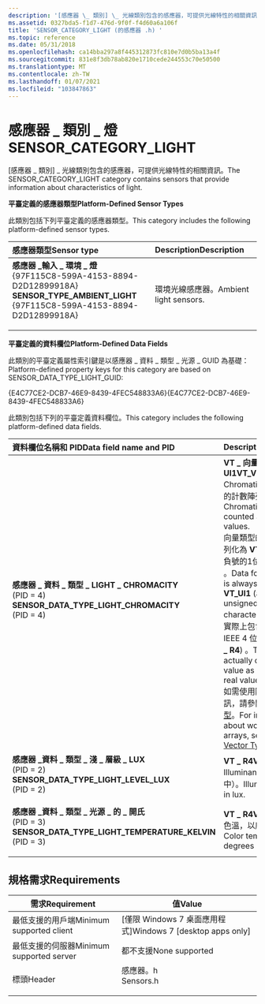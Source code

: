 ```yaml
---
description: '[感應器 \_ 類別] \_ 光線類別包含的感應器，可提供光線特性的相關資訊。'
ms.assetid: 0327bda5-f1d7-476d-9f0f-f4d60a6a106f
title: 'SENSOR_CATEGORY_LIGHT (的感應器 .h) '
ms.topic: reference
ms.date: 05/31/2018
ms.openlocfilehash: ca14bba297a8f445312873fc810e7d0b5ba13a4f
ms.sourcegitcommit: 831e8f3db78ab820e1710cede244553c70e50500
ms.translationtype: MT
ms.contentlocale: zh-TW
ms.lasthandoff: 01/07/2021
ms.locfileid: "103847863"
---
```

# <a name="sensor_category_light"></a><span data-ttu-id="b06c3-103">感應器 \_ 類別 \_ 燈</span><span class="sxs-lookup"><span data-stu-id="b06c3-103">SENSOR\_CATEGORY\_LIGHT</span></span>

<span data-ttu-id="b06c3-104">[感應器 \_ 類別] \_ 光線類別包含的感應器，可提供光線特性的相關資訊。</span><span class="sxs-lookup"><span data-stu-id="b06c3-104">The SENSOR\_CATEGORY\_LIGHT category contains sensors that provide information about characteristics of light.</span></span>

<span data-ttu-id="b06c3-105">**平臺定義的感應器類型**</span><span class="sxs-lookup"><span data-stu-id="b06c3-105">**Platform-Defined Sensor Types**</span></span>

<span data-ttu-id="b06c3-106">此類別包括下列平臺定義的感應器類型。</span><span class="sxs-lookup"><span data-stu-id="b06c3-106">This category includes the following platform-defined sensor types.</span></span>



| <span data-ttu-id="b06c3-107">感應器類型</span><span class="sxs-lookup"><span data-stu-id="b06c3-107">Sensor type</span></span>                                                                                                                                                                                                                                                                                     | <span data-ttu-id="b06c3-108">Description</span><span class="sxs-lookup"><span data-stu-id="b06c3-108">Description</span></span>                       |
|:------------------------------------------------------------------------------------------------------------------------------------------------------------------------------------------------------------------------------------------------------------------------------------------------|:----------------------------------|
| <span id="SENSOR_TYPE_AMBIENT_LIGHT"></span><span id="sensor_type_ambient_light"></span><dl> <span data-ttu-id="b06c3-109"><dt>**感應器 \_輸入 \_ 環境 \_ 燈**</dt> <dt>{97F115C8-599A-4153-8894-D2D12899918A}</dt></span><span class="sxs-lookup"><span data-stu-id="b06c3-109"><dt>**SENSOR\_TYPE\_AMBIENT\_LIGHT**</dt> <dt>{97F115C8-599A-4153-8894-D2D12899918A}</dt></span></span> </dl> | <span data-ttu-id="b06c3-110">環境光線感應器。</span><span class="sxs-lookup"><span data-stu-id="b06c3-110">Ambient light sensors.</span></span><br/> |



<span data-ttu-id="b06c3-111">**平臺定義的資料欄位**</span><span class="sxs-lookup"><span data-stu-id="b06c3-111">**Platform-Defined Data Fields**</span></span>

<span data-ttu-id="b06c3-112">此類別的平臺定義屬性索引鍵是以感應器 \_ 資料 \_ 類型 \_ 光源 \_ GUID 為基礎：</span><span class="sxs-lookup"><span data-stu-id="b06c3-112">Platform-defined property keys for this category are based on SENSOR\_DATA\_TYPE\_LIGHT\_GUID:</span></span>

<span data-ttu-id="b06c3-113">{E4C77CE2-DCB7-46E9-8439-4FEC548833A6}</span><span class="sxs-lookup"><span data-stu-id="b06c3-113">{E4C77CE2-DCB7-46E9-8439-4FEC548833A6}</span></span>

<span data-ttu-id="b06c3-114">此類別包括下列的平臺定義資料欄位。</span><span class="sxs-lookup"><span data-stu-id="b06c3-114">This category includes the following platform-defined data fields.</span></span>



| <span data-ttu-id="b06c3-115">資料欄位名稱和 PID</span><span class="sxs-lookup"><span data-stu-id="b06c3-115">Data field name and PID</span></span>                                                                                                                                                                                                                                                                                                | <span data-ttu-id="b06c3-116">Description</span><span class="sxs-lookup"><span data-stu-id="b06c3-116">Description</span></span>                                                                                                                                                                                                                                                                                                                                                                                                              |
|:-----------------------------------------------------------------------------------------------------------------------------------------------------------------------------------------------------------------------------------------------------------------------------------------------------------------------|:-------------------------------------------------------------------------------------------------------------------------------------------------------------------------------------------------------------------------------------------------------------------------------------------------------------------------------------------------------------------------------------------------------------------------|
| <span id="SENSOR_DATA_TYPE_LIGHT_CHROMACITY__"></span><span id="sensor_data_type_light_chromacity__"></span><dl> <span data-ttu-id="b06c3-117"><dt>**感應器 \_ 資料 \_ 類型 \_ LIGHT \_ CHROMACITY**</dt> <dt> (PID = 4)</dt></span><span class="sxs-lookup"><span data-stu-id="b06c3-117"><dt>**SENSOR\_DATA\_TYPE\_LIGHT\_CHROMACITY** </dt> <dt> (PID = 4) </dt></span></span> </dl>                     | <span data-ttu-id="b06c3-118">**VT \_ 向量 \| vt \_ UI1**</span><span class="sxs-lookup"><span data-stu-id="b06c3-118">**VT\_VECTOR\|VT\_UI1**</span></span><br/> <span data-ttu-id="b06c3-119">Chromaticity 為 float 值的計數陣列。</span><span class="sxs-lookup"><span data-stu-id="b06c3-119">Chromaticity as a counted array of float values.</span></span><br/> <span data-ttu-id="b06c3-120">向量類型的資料一律會序列化為 **VT \_ UI1** (不帶正負號的1位元組字元陣列) 。</span><span class="sxs-lookup"><span data-stu-id="b06c3-120">Data for vector types is always serialized as **VT\_UI1** (an array of unsigned, 1-byte characters).</span></span> <span data-ttu-id="b06c3-121">此資料欄位實際上包含每個值做為 IEEE 4 位元組真正值 (**VT \_ R4**) 。</span><span class="sxs-lookup"><span data-stu-id="b06c3-121">This data field actually contains each value as an IEEE 4-byte real value (**VT\_R4**).</span></span><br/> <span data-ttu-id="b06c3-122">如需使用陣列的詳細資訊，請參閱抓取 [向量類型](retrieving-vector-types.md)。</span><span class="sxs-lookup"><span data-stu-id="b06c3-122">For information about working with arrays, see [Retrieving Vector Types](retrieving-vector-types.md).</span></span><br/> |
| <span id="SENSOR_DATA_TYPE_LIGHT_LEVEL_LUX"></span><span id="sensor_data_type_light_level_lux"></span><dl> <span data-ttu-id="b06c3-123"><dt>**感應器 \_資料 \_ 類型 \_ 淺 \_ 層級 \_ LUX**</dt> <dt> (PID = 2)</dt></span><span class="sxs-lookup"><span data-stu-id="b06c3-123"><dt>**SENSOR\_DATA\_TYPE\_LIGHT\_LEVEL\_LUX**</dt> <dt> (PID = 2) </dt></span></span> </dl>                            | <span data-ttu-id="b06c3-124">**VT \_ R4**</span><span class="sxs-lookup"><span data-stu-id="b06c3-124">**VT\_R4**</span></span><br/> <span data-ttu-id="b06c3-125">Illuminance 層級（在 lux 中）。</span><span class="sxs-lookup"><span data-stu-id="b06c3-125">Illuminance level, in lux.</span></span><br/>                                                                                                                                                                                                                                                                                                                                                              |
| <span id="SENSOR_DATA_TYPE_LIGHT_TEMPERATURE_KELVIN"></span><span id="sensor_data_type_light_temperature_kelvin"></span><dl> <span data-ttu-id="b06c3-126"><dt>**感應器 \_資料 \_ 類型 \_ 光源 \_ 的 \_ 開氏**</dt> <dt> (PID = 3)</dt></span><span class="sxs-lookup"><span data-stu-id="b06c3-126"><dt>**SENSOR\_DATA\_TYPE\_LIGHT\_TEMPERATURE\_KELVIN**</dt> <dt> (PID = 3) </dt></span></span> </dl> | <span data-ttu-id="b06c3-127">**VT \_ R4**</span><span class="sxs-lookup"><span data-stu-id="b06c3-127">**VT\_R4**</span></span><br/> <span data-ttu-id="b06c3-128">色溫，以度為單位。</span><span class="sxs-lookup"><span data-stu-id="b06c3-128">Color temperature, in degrees Kelvin.</span></span><br/>                                                                                                                                                                                                                                                                                                                                                   |



## <a name="requirements"></a><span data-ttu-id="b06c3-129">規格需求</span><span class="sxs-lookup"><span data-stu-id="b06c3-129">Requirements</span></span>



| <span data-ttu-id="b06c3-130">需求</span><span class="sxs-lookup"><span data-stu-id="b06c3-130">Requirement</span></span> | <span data-ttu-id="b06c3-131">值</span><span class="sxs-lookup"><span data-stu-id="b06c3-131">Value</span></span> |
|-------------------------------------|--------------------------------------------------------------------------------------|
| <span data-ttu-id="b06c3-132">最低支援的用戶端</span><span class="sxs-lookup"><span data-stu-id="b06c3-132">Minimum supported client</span></span><br/> | <span data-ttu-id="b06c3-133">\[僅限 Windows 7 桌面應用程式\]</span><span class="sxs-lookup"><span data-stu-id="b06c3-133">Windows 7 \[desktop apps only\]</span></span><br/>                                           |
| <span data-ttu-id="b06c3-134">最低支援的伺服器</span><span class="sxs-lookup"><span data-stu-id="b06c3-134">Minimum supported server</span></span><br/> | <span data-ttu-id="b06c3-135">都不支援</span><span class="sxs-lookup"><span data-stu-id="b06c3-135">None supported</span></span><br/>                                                            |
| <span data-ttu-id="b06c3-136">標頭</span><span class="sxs-lookup"><span data-stu-id="b06c3-136">Header</span></span><br/>                   | <dl> <span data-ttu-id="b06c3-137"><dt>感應器。h</dt></span><span class="sxs-lookup"><span data-stu-id="b06c3-137"><dt>Sensors.h</dt></span></span> </dl> |



 

 




